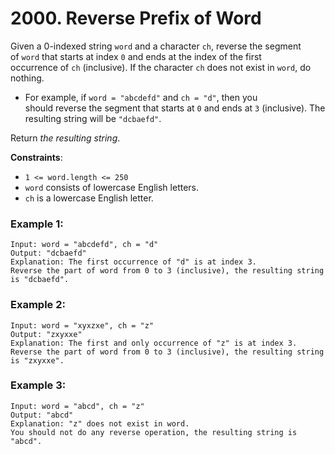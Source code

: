 # 2000. Reverse Prefix of Word

Given a 0-indexed string `word` and a character `ch`, reverse the segment of `word` that starts at index `0` and ends at the index of the first occurrence of `ch` (inclusive). If the character `ch` does not exist in `word`, do nothing.

- For example, if `word = "abcdefd"` and `ch = "d"`, then you should reverse the segment that starts at `0` and ends at `3` (inclusive). The resulting string will be `"dcbaefd"`.

Return *the resulting string*.

**Constraints**:
- `1 <= word.length <= 250`
- `word` consists of lowercase English letters.
- `ch` is a lowercase English letter.

### Example 1:
```
Input: word = "abcdefd", ch = "d"
Output: "dcbaefd"
Explanation: The first occurrence of "d" is at index 3. 
Reverse the part of word from 0 to 3 (inclusive), the resulting string is "dcbaefd".
```

### Example 2:
```
Input: word = "xyxzxe", ch = "z"
Output: "zxyxxe"
Explanation: The first and only occurrence of "z" is at index 3.
Reverse the part of word from 0 to 3 (inclusive), the resulting string is "zxyxxe".
```

### Example 3:
```
Input: word = "abcd", ch = "z"
Output: "abcd"
Explanation: "z" does not exist in word.
You should not do any reverse operation, the resulting string is "abcd".
```